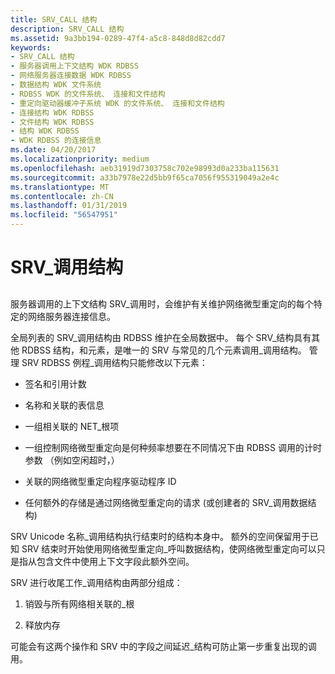 ```yaml
---
title: SRV_CALL 结构
description: SRV_CALL 结构
ms.assetid: 9a3bb194-0289-47f4-a5c8-848d8d82cdd7
keywords:
- SRV_CALL 结构
- 服务器调用上下文结构 WDK RDBSS
- 网络服务器连接数据 WDK RDBSS
- 数据结构 WDK 文件系统
- RDBSS WDK 的文件系统、 连接和文件结构
- 重定向驱动器缓冲子系统 WDK 的文件系统、 连接和文件结构
- 连接结构 WDK RDBSS
- 文件结构 WDK RDBSS
- 结构 WDK RDBSS
- WDK RDBSS 的连接信息
ms.date: 04/20/2017
ms.localizationpriority: medium
ms.openlocfilehash: aeb31919d7303758c702e98993d0a233ba115631
ms.sourcegitcommit: a33b7978e22d5bb9f65ca7056f955319049a2e4c
ms.translationtype: MT
ms.contentlocale: zh-CN
ms.lasthandoff: 01/31/2019
ms.locfileid: "56547951"
---
```

# <a name="the-srvcall-structure"></a>SRV\_调用结构


## <span id="ddk_the_srv_call_structure_if"></span><span id="DDK_THE_SRV_CALL_STRUCTURE_IF"></span>


服务器调用的上下文结构 SRV\_调用时，会维护有关维护网络微型重定向的每个特定的网络服务器连接信息。

全局列表的 SRV\_调用结构由 RDBSS 维护在全局数据中。 每个 SRV\_结构具有其他 RDBSS 结构，和元素，是唯一的 SRV 与常见的几个元素调用\_调用结构。 管理 SRV RDBSS 例程\_调用结构只能修改以下元素：

-   签名和引用计数

-   名称和关联的表信息

-   一组相关联的 NET\_根项

-   一组控制网络微型重定向是何种频率想要在不同情况下由 RDBSS 调用的计时参数 （例如空闲超时，）

-   关联的网络微型重定向程序驱动程序 ID

-   任何额外的存储是通过网络微型重定向的请求 (或创建者的 SRV\_调用数据结构)

SRV Unicode 名称\_调用结构执行结束时的结构本身中。 额外的空间保留用于已知 SRV 结束时开始使用网络微型重定向\_呼叫数据结构，使网络微型重定向可以只是指从包含文件中使用上下文字段此额外空间。

SRV 进行收尾工作\_调用结构由两部分组成：

1.  销毁与所有网络相关联的\_根

2.  释放内存

可能会有这两个操作和 SRV 中的字段之间延迟\_结构可防止第一步重复出现的调用。

 

 




